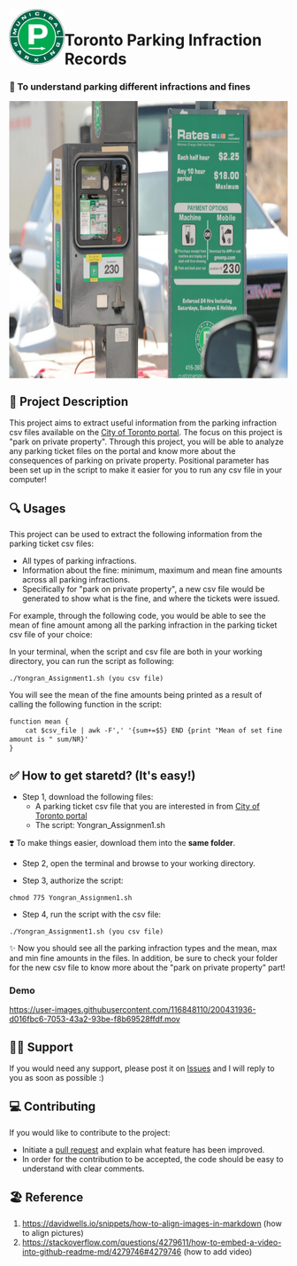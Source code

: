 <img align="left" width="100" height="100" src=pic/green_p.png>

# Toronto Parking Infraction Records    
 
### 💌 To understand parking different infractions and fines

<img align="center" width="1000" height="500" src=pic/fine.jpeg>

## 📃 Project Description
This project aims to extract useful information from the parking infraction csv files available on the [City of Toronto portal](https://open.toronto.ca/dataset/parking-tickets/). The focus on this project is "park on private property". Through this project, you will be able to analyze any parking ticket files on the portal and know more about the consequences of parking on private property. Positional parameter has been set up in the script to make it easier for you to run any csv file in your computer!

## 🔍 Usages
This project can be used to extract the following information from the parking ticket csv files:
- All types of parking infractions.
- Information about the fine: minimum, maximum and mean fine amounts across all parking infractions.
- Specifically for "park on private property", a new csv file would be generated to show what is the fine, and where the tickets were issued.

For example, through the following code, you would be able to see the mean of fine amount among all the parking infraction in the parking ticket csv file of your choice:

In your terminal, when the script and csv file are both in your working directory, you can run the script as following:
```
./Yongran_Assignment1.sh (you csv file)
```

You will see the mean of the fine amounts being printed as a result of calling the following function in the script:
```
function mean {
	cat $csv_file | awk -F',' '{sum+=$5} END {print "Mean of set fine amount is " sum/NR}'
} 
```

## ✅ How to get staretd? (It's easy!)
- Step 1, download the following files:
  - A parking ticket csv file that you are interested in from [City of Toronto portal](https://open.toronto.ca/dataset/parking-tickets/) 
  - The script: Yongran_Assignmen1.sh

❣️ To make things easier, download them into the **same folder**.

- Step 2, open the terminal and browse to your working directory.

- Step 3, authorize the script:
```
chmod 775 Yongran_Assignmen1.sh
```

- Step 4, run the script with the csv file:
``` 
./Yongran_Assignment1.sh (you csv file)
```

✨ Now you should see all the parking infraction types and the mean, max and min fine amounts in the files. In addition, be sure to check your folder for the new csv file to know more about the "park on private property" part!

### Demo

https://user-images.githubusercontent.com/116848110/200431936-d016fbc6-7053-43a2-93be-f8b69528ffdf.mov

## 💪🏻 Support
If you would need any support, please post it on [Issues](https://github.com/KaryYan/Assignment2/issues) and I will reply to you as soon as possible :)

## 💻 Contributing
If you would like to contribute to the project:
- Initiate a [pull request](https://github.com/KaryYan/Assignment2/pulls) and explain what feature has been improved.
- In order for the contribution to be accepted, the code should be easy to understand with clear comments.

## 🏖 Reference
1. https://davidwells.io/snippets/how-to-align-images-in-markdown (how to align pictures)
2. https://stackoverflow.com/questions/4279611/how-to-embed-a-video-into-github-readme-md/4279746#4279746 (how to add video)

